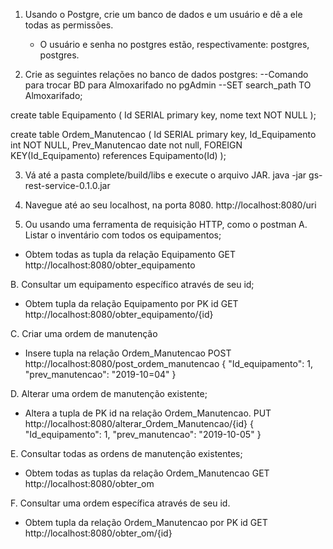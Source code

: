 1. Usando o Postgre, crie um banco de dados e um usuário e dê a ele todas as permissões.
    * O usuário e senha no postgres estão, respectivamente: postgres, postgres.

2. Crie as seguintes relações no banco de dados postgres:
    --Comando para trocar BD para Almoxarifado no pgAdmin
    --SET search_path TO Almoxarifado;

  create table Equipamento
  (
      Id SERIAL primary key,
      nome text NOT NULL
  );
  
  create table Ordem_Manutencao
	(
	    Id SERIAL primary key,
	    Id_Equipamento int NOT NULL,
	    Prev_Manutencao date not null,
	    FOREIGN KEY(Id_Equipamento) references Equipamento(Id)
	);  
  
3. Vá até a pasta complete/build/libs e execute o arquivo JAR.
    java -jar gs-rest-service-0.1.0.jar
   
4. Navegue até ao seu localhost, na porta 8080.
    http://localhost:8080/uri

5. Ou usando uma ferramenta de requisição HTTP, como o postman
  A. Listar o inventário com todos os equipamentos;
  * Obtem todas as tupla da relação Equipamento
  GET http://localhost:8080/obter_equipamento
  
  B. Consultar um equipamento específico através de seu id;
  * Obtem tupla da relação Equipamento por PK id
  GET http://localhost:8080/obter_equipamento/{id}
  
  C. Criar uma ordem de manutenção
  * Insere tupla na relação Ordem_Manutencao
  POST http://localhost:8080/post_ordem_manutencao
  {
    "Id_equipamento": 1,
    "prev_manutencao": "2019-10=04"
  }
  
  D. Alterar uma ordem de manutenção existente;
  * Altera a tupla de PK id na relação Ordem_Manutencao.
  PUT http://localhost:8080/alterar_Ordem_Manutencao/{id}
  {
    "Id_equipamento": 1,
    "prev_manutencao": "2019-10-05"
  }
  
  E. Consultar todas as ordens de manutenção existentes;
  * Obtem todas as tuplas da relação Ordem_Manutencao
  GET http://localhost:8080/obter_om
 
  F. Consultar uma ordem específica através de seu id.
  * Obtem tupla da relação Ordem_Manutencao por PK id
  GET http://localhost:8080/obter_om/{id}
  
  
